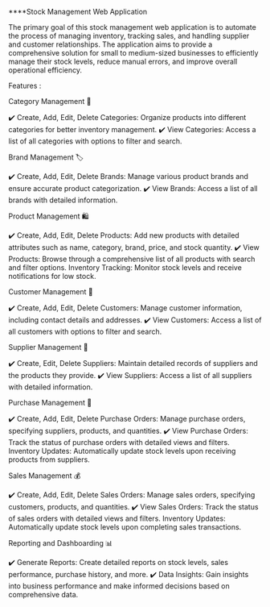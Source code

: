 ****Stock Management Web Application



The primary goal of this stock management web application is to automate the process of managing inventory, tracking sales, and handling supplier and customer relationships. The application aims to provide a comprehensive solution for small to medium-sized businesses to efficiently manage their stock levels, reduce manual errors, and improve overall operational efficiency.


Features :

Category Management 🧾


✔️ Create, Add, Edit, Delete Categories: Organize products into different categories for better inventory management.
✔️ View Categories: Access a list of all categories with options to filter and search.

Brand Management 🏷️

✔️ Create, Add, Edit, Delete Brands: Manage various product brands and ensure accurate product categorization.
✔️ View Brands: Access a list of all brands with detailed information.

Product Management 🛍️

✔️ Create, Add, Edit, Delete Products: Add new products with detailed attributes such as name, category, brand, price, and stock quantity.
✔️ View Products: Browse through a comprehensive list of all products with search and filter options.
Inventory Tracking: Monitor stock levels and receive notifications for low stock.

Customer Management 🤩

✔️ Create, Add, Edit, Delete Customers: Manage customer information, including contact details and addresses.
✔️ View Customers: Access a list of all customers with options to filter and search.

Supplier Management 🤑

✔️ Create, Edit, Delete Suppliers: Maintain detailed records of suppliers and the products they provide.
✔️ View Suppliers: Access a list of all suppliers with detailed information.

Purchase Management 🤑

✔️ Create, Add, Edit, Delete Purchase Orders: Manage purchase orders, specifying suppliers, products, and quantities.
✔️ View Purchase Orders: Track the status of purchase orders with detailed views and filters.
Inventory Updates: Automatically update stock levels upon receiving products from suppliers.

Sales Management 💰

✔️ Create, Add, Edit, Delete Sales Orders: Manage sales orders, specifying customers, products, and quantities.
✔️ View Sales Orders: Track the status of sales orders with detailed views and filters.
Inventory Updates: Automatically update stock levels upon completing sales transactions.

Reporting and Dashboarding 📊

✔️ Generate Reports: Create detailed reports on stock levels, sales performance, purchase history, and more.
✔️ Data Insights: Gain insights into business performance and make informed decisions based on comprehensive data.
